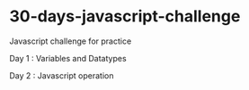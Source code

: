 # 30-days-javascript-challenge
Javascript challenge for practice

Day 1 :
Variables and Datatypes

Day 2 :
Javascript operation